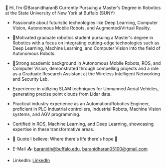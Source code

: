 👋 Hi, I’m @BaranidharanB
Currently Pursuing a Master's Degree in Robotics at the State University of New York at Buffalo (SUNY)

- Passionate about futuristic technologies like Deep Learning, Computer Vision, Autonomous Mobile Robots, and Augmented/Virtual Reality.

- 🎯Motivated graduate robotics student pursuing a Master's degree in Robotics with a focus on integrating cutting-edge technologies such as Deep Learning, Machine Learning, and Computer Vision into the field of Autonomous Robots.
- 🤖Strong academic background in Autonomous Mobile Robots, ROS, and Computer Vision, demonstrated through compelling projects and a role as a Graduate Research Assistant at the Wireless Intelligent Networking and Security Lab.
- Experience in utilizing SLAM techniques for Unmanned Aerial Vehicles, generating precise point clouds from Lidar data.
- Practical industry experience as an Automation/Robotics Engineer, proficient in PLC Industrial controllers, Industrial Robots, Machine Vision systems, and AGV programming.
- Certified in ROS, Machine Learning, and Deep Learning, showcasing expertise in these transformative areas.

- 💬 Quote I believe: Where there's life there's hope 🤞
  
- E-Mail 📤: baranidh@buffalo.edu, baranidharan05100@gmail.com
- LinkedIn: [LinkedIn]([https://www.linkedin.com/](https://www.linkedin.com/in/baranidharan-balasubramanian/))



